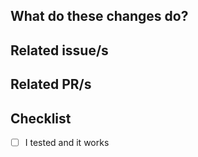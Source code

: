 ## What do these changes do?

## Related issue/s

## Related PR/s

## Checklist
- [ ] I tested and it works

<!--  Extra checks based on use case -->

<!-- New Stack Introduction
- [ ] The Stack has been included in CI Workflow
-->

<!-- New Service Introduction
- [ ] Service has resource limits and reservations
- [ ] Service has placement constraints or is global
- [ ] Service is restartable
  - [ ] The restart is zero-downtime
- [ ] Service can migrate to another Node without manual intervention
- [ ] Relevant OPS E2E Test for this stack were added
-->
